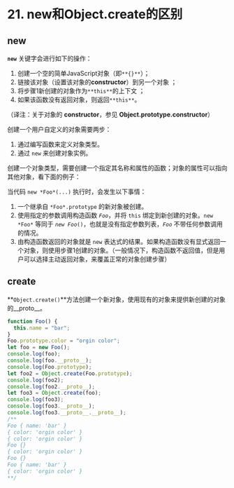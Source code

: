 # 21. new和Object.create的区别

## new

**`new`** 关键字会进行如下的操作：

1. 创建一个空的简单JavaScript对象（即`**{}**`）；
2. 链接该对象（设置该对象的**constructor**）到另一个对象 ；
3. 将步骤1新创建的对象作为`**this**`的上下文 ；
4. 如果该函数没有返回对象，则返回`**this**`。

（译注：关于对象的 **constructor**，参见 **Object.prototype.constructor**）

创建一个用户自定义的对象需要两步：

1. 通过编写函数来定义对象类型。
2. 通过 `new` 来创建对象实例。

创建一个对象类型，需要创建一个指定其名称和属性的函数；对象的属性可以指向其他对象，看下面的例子：

当代码 `new *Foo*(...)` 执行时，会发生以下事情：

1. 一个继承自 `*Foo*.prototype` 的新对象被创建。
2. 使用指定的参数调用构造函数 *`Foo`*，并将 `this` 绑定到新创建的对象。`new *Foo*` 等同于 *`new Foo`*`()`，也就是没有指定参数列表，*`Foo`* 不带任何参数调用的情况。
3. 由构造函数返回的对象就是 `new` 表达式的结果。如果构造函数没有显式返回一个对象，则使用步骤1创建的对象。（一般情况下，构造函数不返回值，但是用户可以选择主动返回对象，来覆盖正常的对象创建步骤）

## create

**`Object.create()`**方法创建一个新对象，使用现有的对象来提供新创建的对象的__proto__。

```javascript
function Foo() {
  this.name = "bar";
}
Foo.prototype.color = "orgin color";
let foo = new Foo();
console.log(foo);
console.log(foo.__proto__);
console.log(Foo.prototype);
let foo2 = Object.create(Foo.prototype);
console.log(foo2);
console.log(foo2.__proto__);
let foo3 = Object.create(foo);
console.log(foo3);
console.log(foo3.__proto__);
console.log(foo3.__proto__.__proto__);
/**
Foo { name: 'bar' }
{ color: 'orgin color' }
{ color: 'orgin color' }
Foo {}
{ color: 'orgin color' }
Foo {}
Foo { name: 'bar' }
{ color: 'orgin color' }
**/
```



